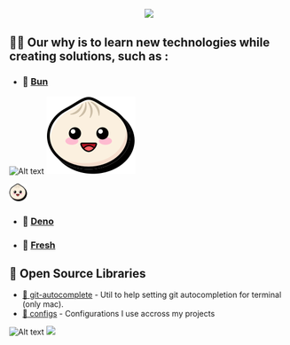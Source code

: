 <p align="center">
  <a><img src="https://riseprogramme.org/themes/rise2020/images/social-media/RISE-Logo-og-image.png" style="height:10rem" /></a>
</p>

## 🙋‍♀️ Our why is to learn new technologies while creating solutions, such as :

- ### 🧅 [Bun][bun]
![Alt text](./controllers_brief.svg)
<img src="./bun.svg">
<p>
<img height="32" width="32" src="./bun.svg" />
</p>

- ### 🦕 [Deno][deno]
- ### 🍋 [Fresh][fresh]

## 📝 Open Source Libraries
-   [🧐 git-autocomplete](https://github.com/RisingSquad/git-autocompletion-mac)  - Util to help setting git autocompletion for terminal (only mac).
-   [📖 configs](https://github.com/RisingSquad/configs) - Configurations I use accross my projects 


<!-- Reference -->

[deno]: https://deno.com/
[bun]: https://bun.sh/
[fresh]: https://fresh.deno.dev/

![Alt text](./controllers_brief.svg)
<img src="./controllers_brief.svg">


<!--

**Here are some ideas to get you started:**

🙋‍♀️ Our why?
Learn 

🌈 Contribution guidelines - how can the community get involved?
👩‍💻 Useful resources - where can the community find your docs? Is there anything else the community should know?
🍿 Fun facts - what does your team eat for breakfast?
🧙 Remember, you can do mighty things with the power of [Markdown](https://docs.github.com/github/writing-on-github/getting-started-with-writing-and-formatting-on-github/basic-writing-and-formatting-syntax)
-->
